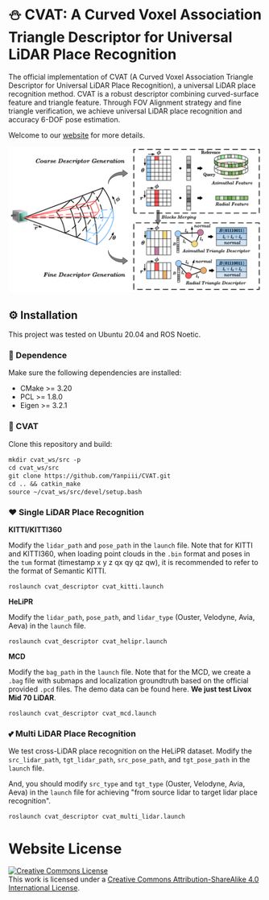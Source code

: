 # :snowman: CVAT: A Curved Voxel Association Triangle Descriptor for Universal LiDAR Place Recognition

The official implementation of CVAT (A Curved Voxel Association Triangle Descriptor for Universal LiDAR Place Recognition), a universal LiDAR place recognition method. CVAT is a robust descriptor combining curved-surface feature and triangle feature. Through FOV Alignment strategy and fine triangle verification, we achieve universal LiDAR place recognition and accuracy 6-DOF pose estimation.

Welcome to our [website](https://yaepiii.github.io/CVAT/) for more details.

[![[Demo] CVAT: A Curved Voxel Association Triangle Descriptor for Universal LiDAR Place Recognition](./web/resources/figure3.png)](https://www.youtube.com/watch?v=BgZGm0iwlHU "(1) [Demo] CVAT: A Curved Voxel Association Triangle Descriptor for Universal LiDAR Place Recognition - YouTube")

## :gear: Installation
This project was tested on Ubuntu 20.04 and ROS Noetic.

### :bookmark_tabs: Dependence
Make sure the following dependencies are installed:
- CMake >= 3.20
- PCL >= 1.8.0
- Eigen >= 3.2.1

### :pencil: CVAT

Clone this repository and build:
```
mkdir cvat_ws/src -p
cd cvat_ws/src
git clone https://github.com/Yanpiii/CVAT.git
cd .. && catkin_make
source ~/cvat_ws/src/devel/setup.bash
```

### :heart: Single LiDAR Place Recognition

**KITTI/KITTI360**

Modify the `lidar_path` and `pose_path` in the `launch` file. Note that for KITTI and KITTI360, when loading point clouds in the `.bin` format and poses in the `tum` format (timestamp x y z qx qy qz qw), it is recommended to refer to the format of Semantic KITTI.
```
roslaunch cvat_descriptor cvat_kitti.launch
```

**HeLiPR**

Modify the `lidar_path`, `pose_path`, and `lidar_type` (Ouster, Velodyne, Avia, Aeva) in the `launch` file.
```
roslaunch cvat_descriptor cvat_helipr.launch
```

**MCD**

Modify the `bag_path` in the `launch` file. Note that for the MCD, we create a `.bag` file with submaps and localization groundtruth based on the official provided `.pcd` files. The demo data can be found here. **We just test Livox Mid 70 LiDAR**.
```
roslaunch cvat_descriptor cvat_mcd.launch
```

### :two_hearts: Multi LiDAR Place Recognition

We test cross-LiDAR place recognition on the HeLiPR dataset. Modify the `src_lidar_path`, `tgt_lidar_path`, `src_pose_path`, and `tgt_pose_path` in the `launch` file.

And, you should modify `src_type` and `tgt_type` (Ouster, Velodyne, Avia, Aeva) in the `launch` file for achieving "from source lidar to target lidar place recognition".
```
roslaunch cvat_descriptor cvat_multi_lidar.launch
```

# Website License
<a rel="license" href="http://creativecommons.org/licenses/by-sa/4.0/"><img alt="Creative Commons License" style="border-width:0" src="https://i.creativecommons.org/l/by-sa/4.0/88x31.png" /></a><br />This work is licensed under a <a rel="license" href="http://creativecommons.org/licenses/by-sa/4.0/">Creative Commons Attribution-ShareAlike 4.0 International License</a>.
